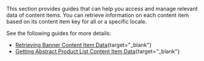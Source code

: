 This section provides guides that can help you access and manage relevant data of content items. You can retrieve information on each content item based on its content item key for all or a specific locale. 

See the following guides for more details:

* [Retrieving Banner Content Item Data](https://documentation.spryker.com/v3/docs/retrieving-banner-content-item-data-201907){target="_blank"}
* [Getting Abstract Product List Content Item Data](https://documentation.spryker.com/v3/docs/getting-abstract-product-list-content-item-data-201907){target="_blank"}